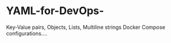 # YAML-for-DevOps-
Key-Value pairs, Objects, Lists, Multiline strings Docker Compose configurations....
